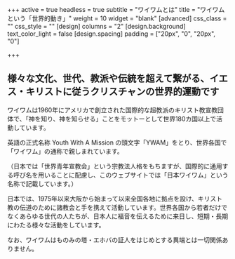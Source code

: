 +++
active = true
headless = true
subtitle = "ワイワムとは"
title = "ワイワムという「世界的動き」"
weight = 10
widget = "blank"
[advanced]
css_class = ""
css_style = ""
[design]
columns = "2"
[design.background]
text_color_light = false
[design.spacing]
padding = ["20px", "0", "20px", "0"]

+++
## 様々な文化、世代、教派や伝統を超えて繋がる、イエス・キリストに従うクリスチャンの世界的運動です

ワイワムは1960年にアメリカで創立された国際的な超教派のキリスト教宣教団体で、「神を知り、神を知らせる」ことをモットーとして世界180カ国以上で活動しています。

英語の正式名称 Youth With A Mission の頭文字「YWAM」をとり、世界各国で「ワイワム」の通称で親しまれています。

（日本では「世界青年宣教会」という宗教法人格をもちますが、国際的に通用する呼び名を用いることに配慮し、このウェブサイトでは「日本ワイワム」という名称で記載しています。）

日本では、1975年以来大阪から始まって以来全国各地に拠点を設け、キリスト教の伝道のために諸教会と手を携えて活動しています。世界各国から若者だけでなくあらゆる世代の人たちが、日本人に福音を伝えるために来日し、短期・長期にわたる様々な活動をしています。

なお、ワイワムはものみの塔・エホバの証人をはじめとする異端とは一切関係ありません。